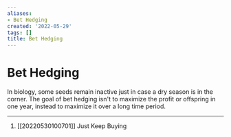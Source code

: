 ```yaml
---
aliases:
- Bet Hedging
created: '2022-05-29'
tags: []
title: Bet Hedging
---
```


# Bet Hedging

In biology, some seeds remain inactive just in case a dry season is in the corner. The goal of bet hedging isn't to maximize the profit or offspring in one year, instead to maximize it over a long time period.

***
1. [[20220530100701]] Just Keep Buying